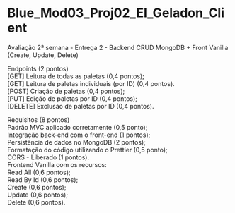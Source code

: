 # Blue_Mod03_Proj02_El_Geladon_Client

Avaliação 2ª semana - Entrega 2 - Backend CRUD MongoDB + Front Vanilla (Create, Update, Delete)

Endpoints (2 pontos)
<br>
[GET] Leitura de todas as paletas (0,4 pontos);
<br>
[GET] Leitura de paletas individuais (por ID) (0,4 pontos).
<br>
[POST] Criação de paletas (0,4 pontos);
<br>
[PUT] Edição de paletas por ID (0,4 pontos);
<br>
[DELETE] Exclusão de paletas por ID (0,4 pontos).
<br>


Requisitos (8 pontos)
<br>
Padrão MVC aplicado corretamente (0,5 ponto);
<br>
Integração back-end com o front-end (1 pontos);
<br>
Persistência de dados no MongoDB (2 pontos);
<br>
Formatação do código utilizando o Prettier (0,5 ponto);
<br>
CORS - Liberado (1 pontos).
<br>
Frontend Vanilla com os recursos:
<br>
Read All (0,6 pontos);
<br>
Read By Id (0,6 pontos);
<br>
Create (0,6 pontos);
<br>
Update (0,6 pontos);
<br>
Delete (0,6 pontos).
